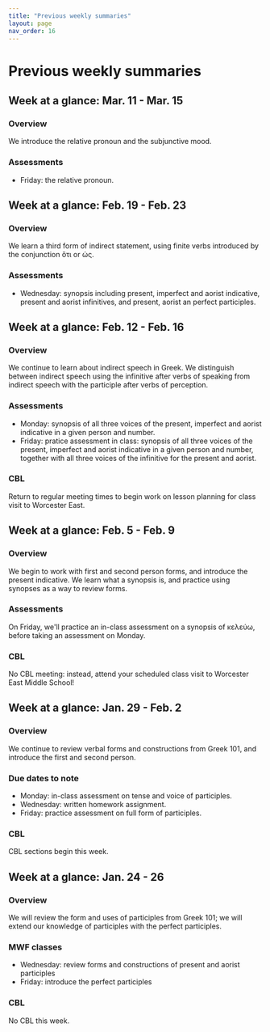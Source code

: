 ```yaml
---
title: "Previous weekly summaries"
layout: page
nav_order: 16
---
```



# Previous weekly summaries



## Week at a glance: Mar. 11 - Mar. 15

### Overview

We introduce the relative pronoun and the subjunctive mood.

### Assessments

- Friday: the relative pronoun.





## Week at a glance: Feb. 19 - Feb. 23

### Overview

We learn a third form of indirect statement, using finite verbs introduced by the conjunction ὅτι or ὡς.

### Assessments

- Wednesday: synopsis including present, imperfect and aorist indicative, present and aorist infinitives, and present, aorist an perfect participles.




## Week at a glance: Feb. 12 - Feb. 16

### Overview

We continue to learn about indirect speech in Greek. We distinguish between indirect speech using the infinitive after verbs of speaking from indirect speech with the participle after verbs of perception.

### Assessments

- Monday: synopsis of all three voices of the present, imperfect and aorist indicative in a given person and number.
- Friday: pratice assessment in class: synopsis of all three voices of the present, imperfect and aorist indicative in a given person and number, together with all three voices of the infinitive for the present and aorist.

### CBL

Return to regular meeting times to begin work on lesson planning for class visit to Worcester East.

## Week at a glance: Feb. 5 - Feb. 9

### Overview

We begin to work with first and second person forms, and introduce the present indicative. We learn what a synopsis is, and practice using synopses as a way to review forms.

### Assessments

On Friday, we'll practice an in-class assessment on a synopsis of κελεύω, before taking an assessment on Monday.


### CBL

No CBL meeting: instead, attend your scheduled class visit to Worcester East Middle School!



## Week at a glance: Jan. 29 - Feb. 2

### Overview

We continue to review verbal forms and constructions from Greek 101, and introduce the first and second person.

### Due dates to note

- Monday: in-class assessment on tense and voice of participles.
- Wednesday: written homework assignment.
- Friday: practice assessment on full form of participles.

### CBL

CBL sections begin this week.




## Week at a glance: Jan. 24 - 26

### Overview

We will review the form and uses of participles from Greek 101; we will extend our knowledge of participles with the perfect participles.

### MWF classes

- Wednesday: review forms and constructions of present and aorist participles
- Friday: introduce the perfect participles

### CBL

No CBL this week.
